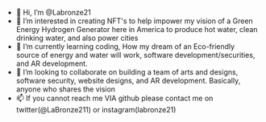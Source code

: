 - 👋 Hi, I’m @Labronze21
- 👀 I’m interested in creating NFT's to help impower my vision of a Green Energy Hydrogen Generator here in America to produce hot water, clean drinking water, and also power cities
- 🌱 I’m currently learning coding, How my dream of an Eco-friendly source of energy and water will work, software development/securities, and AR development.
- 💞️ I’m looking to collaborate on building a team of arts and designs, software security, website designs, and AR development. Basically, anyone who shares the vision
- 📫 If you cannot reach me VIA github please contact me on twitter(@LaBronze211) or instagram(labronze21)

<!---
Labronze21/Labronze21 is a ✨ special ✨ repository because its `README.md` (this file) appears on your GitHub profile.
You can click the Preview link to take a look at your changes.
--->
